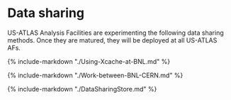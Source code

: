 # Data sharing 

US-ATLAS Analysis Facilities are experimenting the following data sharing methods. Once they are
matured, they will be deployed at all US-ATLAS AFs.

{%
    include-markdown "./Using-Xcache-at-BNL.md"
%}

{%
    include-markdown "./Work-between-BNL-CERN.md"
%}

{%
    include-markdown "./DataSharingStore.md"
%}

